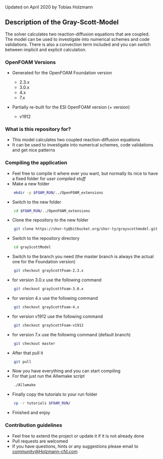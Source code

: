 Updated on April 2020 by Tobias Holzmann

## Description of the Gray-Scott-Model

The solver calculates two reaction-diffusion equations that are coupled. The model can be used to investigate into numerical schemes and code validations. There is also a convection term included and you can switch between implicit and explicit calculation.

### OpenFOAM Versions ###
* Generated for the OpenFOAM Foundation version
  * 2.3.x
  * 3.0.x
  * 4.x
  * 7.x

* Partially re-built for the ESI OpenFOAM version (+ version)
  * v1912


### What is this repository for? ###
* This model calculates two coupled reaction-diffusion equations
* It can be used to investigate into numerical schemes, code validations and get nice patterns


### Compiling the application ###
* Feel free to compile it where ever you want, but normally its nice to have a fixed folder for _user compiled stuff_
* Make a new folder
```bash
    mkdir -p $FOAM_RUN/../OpenFOAM_extensions
```
* Switch to the new folder
```bash
    cd $FOAM_RUN/../OpenFOAM_extensions
```
* Clone the repository to the new folder
```bash
    git clone https://shor-ty@bitbucket.org/shor-ty/grayscottmodel.git grayScottModel
```
* Switch to the repository directory
```bash
    cd grayScottModel
```
* Switch to the branch you need (the master branch is always the actual one for the Foundation version)
```bash
    git checkout grayScottFoam-2.3.x
```
* for version 3.0.x use the following command
```bash
    git checkout grayScottFoam-3.0.x
```
* for version 4.x use the following command
```bash
    git checkout grayScottFoam-4.x
```
* for version v1912 use the following command
```bash
    git checkout grayScottFoam-v1912
```
* for version 7.x use the following command (default branch)
```bash
    git checkout master
```
* After that pull it
```bash
    git pull
```
* Now you have everything and you can start compiling
* For that just run the Allwmake script
```bash
    ./Allwmake
```
* Finally copy the tutorials to your run folder
```bash
    cp -r tutorials $FOAM_RUN/
```
* Finished and enjoy

### Contribution guidelines ###
* Feel free to extend the project or update it if it is not already done
* Pull requests are welcomed
* If you have questions, hints or any suggestions please email to community@Holzmann-cfd.com


